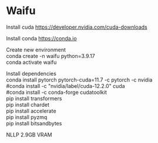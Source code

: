 # Waifu

Install cuda
https://developer.nvidia.com/cuda-downloads

Install conda
https://conda.io

Create new environment  
conda create -n waifu python=3.9.17  
conda activate waifu  

Install dependencies  
conda install pytorch pytorch-cuda=11.7 -c pytorch -c nvidia  
#conda install -c "nvidia/label/cuda-12.2.0" cuda  
#conda install -c conda-forge cudatoolkit  
pip install transformers  
pip install chardet  
pip install accelerate   
pip install pyzmq  
pip install bitsandbytes

NLLP 2.9GB VRAM
